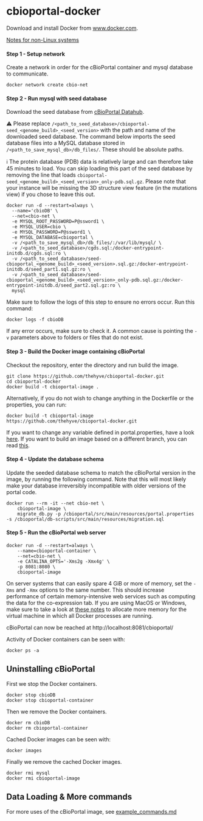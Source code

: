 # cbioportal-docker

Download and install Docker from www.docker.com.

[Notes for non-Linux systems](notes-for-non-linux.md)


#### Step 1 - Setup network
Create a network in order for the cBioPortal container and mysql database to communicate.
```
docker network create cbio-net
```

#### Step 2 - Run mysql with seed database
Download the seed database from [cBioPortal Datahub]( https://github.com/cBioPortal/datahub/blob/bee2a285d4c93cd658b5af30ace6fc33192d8190/seedDB/README.md).

:warning: Please replace `/<path_to_seed_database>/cbioportal-seed_<genome_build>_<seed_version>` with the path and name of the downloaded seed database. The command below imports the seed database files into a MySQL database stored in `/<path_to_save_mysql_db>/db_files/`. These should be absolute paths.

:information_source: The protein database (PDB) data is relatively large and can therefore take 45 minutes to load. You can skip loading this part of the seed database by removing the line that loads `cbioportal-seed_<genome_build>_<seed_version>_only-pdb.sql.gz`. Please note that your instance will be missing the 3D structure view feature (in the mutations view) if you chose to leave this out.

```
docker run -d --restart=always \
  --name='cbioDB' \
  --net=cbio-net \
  -e MYSQL_ROOT_PASSWORD=P@ssword1 \
  -e MYSQL_USER=cbio \
  -e MYSQL_PASSWORD=P@ssword1 \
  -e MYSQL_DATABASE=cbioportal \
  -v /<path_to_save_mysql_db>/db_files/:/var/lib/mysql/ \
  -v /<path_to_seed_database>/cgds.sql:/docker-entrypoint-initdb.d/cgds.sql:ro \
  -v /<path_to_seed_database>/seed-cbioportal_<genome_build>_<seed_version>.sql.gz:/docker-entrypoint-initdb.d/seed_part1.sql.gz:ro \
  -v /<path_to_seed_database>/seed-cbioportal_<genome_build>_<seed_version>_only-pdb.sql.gz:/docker-entrypoint-initdb.d/seed_part2.sql.gz:ro \
  mysql
```

Make sure to follow the logs of this step to ensure no errors occur. Run this command:
```
docker logs -f cbioDB
```
If any error occurs, make sure to check it. A common cause is pointing the `-v` parameters above to folders or files that do not exist.

#### Step 3 - Build the Docker image containing cBioPortal
Checkout the repository, enter the directory and run build the image.

```
git clone https://github.com/thehyve/cbioportal-docker.git
cd cbioportal-docker
docker build -t cbioportal-image .
```

Alternatively, if you do not wish to change anything in the Dockerfile or the properties, you can run:

```
docker build -t cbioportal-image https://github.com/thehyve/cbioportal-docker.git
```

If you want to change any variable defined in portal.properties,
have a look [here](adjusting_portal.properties_configuration.md).
If you want to build an image based on a different branch, you can
read [this](adjusting_Dockerfile_configuration.md).

#### Step 4 - Update the database schema
Update the seeded database schema to match the cBioPortal version
in the image, by running the following command. Note that this will
most likely make your database irreversibly incompatible with older
versions of the portal code.

```
docker run --rm -it --net cbio-net \
    cbioportal-image \
    migrate_db.py -p /cbioportal/src/main/resources/portal.properties -s /cbioportal/db-scripts/src/main/resources/migration.sql
```

#### Step 5 - Run the cBioPortal web server
```
docker run -d --restart=always \
    --name=cbioportal-container \
    --net=cbio-net \
    -e CATALINA_OPTS='-Xms2g -Xmx4g' \
    -p 8081:8080 \
    cbioportal-image
```

On server systems that can easily spare 4 GiB or more of memory,
set the `-Xms` and `-Xmx` options to the same number. This should
increase performance of certain memory-intensive web services such
as computing the data for the co-expression tab. If you are using
MacOS or Windows, make sure to take a look at [these
notes](notes-for-non-linux.md) to allocate more memory for the
virtual machine in which all Docker processes are running.

cBioPortal can now be reached at http://localhost:8081/cbioportal/

Activity of Docker containers can be seen with:
```
docker ps -a
```

## Uninstalling cBioPortal
First we stop the Docker containers.
```
docker stop cbioDB
docker stop cbioportal-container
```

Then we remove the Docker containers.
```
docker rm cbioDB
docker rm cbioportal-container
```

Cached Docker images can be seen with:
```
docker images
```

Finally we remove the cached Docker images.
```
docker rmi mysql
docker rmi cbioportal-image
```

## Data Loading & More commands

For more uses of the cBioPortal image, see [example_commands.md](example_commands.md)
